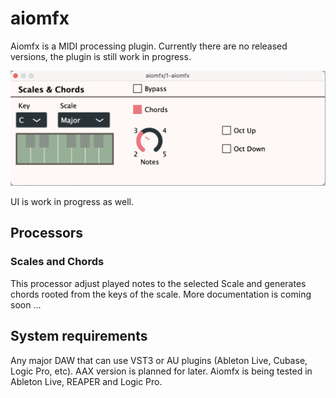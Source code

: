 # aiomfx

Aiomfx is a MIDI processing plugin. Currently there are no released versions, the plugin is still work in progress.

![screenshot](aiomfx.png)

UI is work in progress as well. 



## Processors

### Scales and Chords
This processor adjust played notes to the selected Scale and generates chords rooted from the keys of the scale. More documentation is coming soon ...



## System requirements
Any major DAW that can use VST3 or AU plugins (Ableton Live, Cubase, Logic Pro, etc). AAX version is planned for later. Aiomfx is being tested in Ableton Live, REAPER and Logic Pro.


